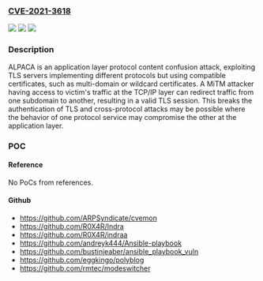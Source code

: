 ### [CVE-2021-3618](https://cve.mitre.org/cgi-bin/cvename.cgi?name=CVE-2021-3618)
![](https://img.shields.io/static/v1?label=Product&message=ALPACA&color=blue)
![](https://img.shields.io/static/v1?label=Version&message=n%2Fa&color=blue)
![](https://img.shields.io/static/v1?label=Vulnerability&message=CWE-295&color=brighgreen)

### Description

ALPACA is an application layer protocol content confusion attack, exploiting TLS servers implementing different protocols but using compatible certificates, such as multi-domain or wildcard certificates. A MiTM attacker having access to victim's traffic at the TCP/IP layer can redirect traffic from one subdomain to another, resulting in a valid TLS session. This breaks the authentication of TLS and cross-protocol attacks may be possible where the behavior of one protocol service may compromise the other at the application layer.

### POC

#### Reference
No PoCs from references.

#### Github
- https://github.com/ARPSyndicate/cvemon
- https://github.com/R0X4R/Indra
- https://github.com/R0X4R/indraa
- https://github.com/andreyk444/Ansible-playbook
- https://github.com/bustinjeaber/ansible_playbook_vuln
- https://github.com/eggkingo/polyblog
- https://github.com/rmtec/modeswitcher

